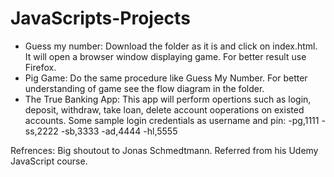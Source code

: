 # JavaScripts-Projects

* Guess my number: Download the folder as it is and click on index.html. It will open a browser window displaying game. For better result use Firefox.
* Pig Game: Do the same procedure like Guess My Number. For better understanding of game see the flow diagram in the folder.
* The True Banking App: This app will perform opertions such as login, deposit, withdraw, take loan, delete account ooperations on existed accounts.
  Some sample login credentials as username and pin:
  -pg,1111
  -ss,2222
  -sb,3333
  -ad,4444
  -hl,5555



Refrences:
Big shoutout to Jonas Schmedtmann. Referred from his Udemy JavaScript course.  
